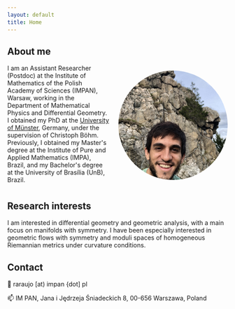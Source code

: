 ```yaml
---
layout: default
title: Home
---
```


## About me

<div style="display: flex; align-items: flex-start; gap: 1.5em;">

<div style="flex: 1;">
I am an Assistant Researcher (Postdoc) at the Institute of Mathematics of the Polish Academy of Sciences (IMPAN), Warsaw, working in the Department of Mathematical Physics and Differential Geometry. I obtained my PhD at the <a href="https://www.uni-muenster.de/MathematicsMuenster/aboutus/index.shtml" target="_blank" rel="noopener noreferrer">University of Münster</a>, Germany, under the supervision of Christoph Böhm. Previously, I obtained my Master's degree at the Institute of Pure and Applied Mathematics (IMPA), Brazil, and my Bachelor's degree at the University of Brasília (UnB), Brazil.
</div>

<img src="/assets/img/Araujo_Profile_photo.jpg" alt="Photo of Roberto Araujo"
     style="width: 250px; height: 250px; border-radius: 50%; object-fit: cover;">

</div>

## Research interests
I am interested in differential geometry and geometric analysis, with a main focus on manifolds with symmetry. I have been especially interested in geometric flows with symmetry and moduli spaces of homogeneous Riemannian metrics under curvature conditions. 

## Contact 
📧 raraujo [at) impan {dot] pl

📫  IM PAN,  Jana i Jędrzeja Śniadeckich 8, 00-656 Warszawa, Poland

